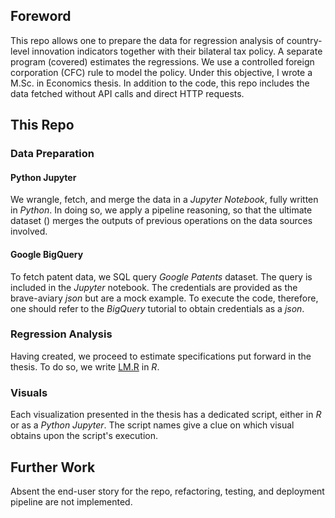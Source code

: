## Foreword

This repo allows one to prepare the data for regression analysis of country-level innovation indicators together with their bilateral tax policy. A separate program (covered) estimates the regressions. We use a controlled foreign corporation (CFC) rule to model the policy. Under this objective, I wrote a M.Sc. in Economics thesis. In addition to the code, this repo includes the data fetched without API calls and direct HTTP requests.

## This Repo

### Data Preparation

#### Python Jupyter
We wrangle, fetch, and merge the data in a *Jupyter Notebook*, fully written in *Python*. In doing so, we apply a pipeline reasoning, so that the ultimate dataset () merges the outputs of previous operations on the data sources involved.


#### Google BigQuery
To fetch patent data, we SQL query *Google Patents* dataset. The query is included in the *Jupyter* notebook. The credentials are provided as the brave-aviary *json* but are a mock example. To execute the code, therefore, one should refer to the *BigQuery* tutorial to obtain credentials as a *json*.


### Regression Analysis
Having created, we proceed to estimate specifications put forward in the thesis. To do so, we write [LM.R](LM.R) in *R*.


### Visuals

Each visualization presented in the thesis has a dedicated script, either in *R* or as a *Python* *Jupyter*. The script names give a clue on which visual obtains upon the script's execution.

## Further Work
Absent the end-user story for the repo, refactoring, testing, and deployment pipeline are not implemented.
